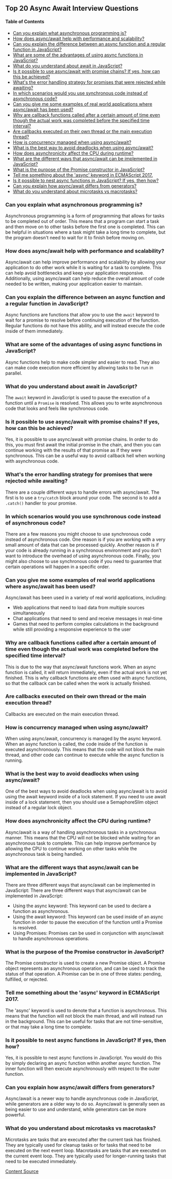## Top 20 Async Await Interview Questions

#### Table of Contents

- [Can you explain what asynchronous programming is?](#can-you-explain-what-asynchronous-programming-is)
- [How does async/await help with performance and scalability?](#how-does-asyncawait-help-with-performance-and-scalability)
- [Can you explain the difference between an async function and a regular function in JavaScript?](#can-you-explain-the-difference-between-an-async-function-and-a-regular-function-in-javascript)
- [What are some of the advantages of using async functions in JavaScript?](#what-are-some-of-the-advantages-of-using-async-functions-in-javascript)
- [What do you understand about await in JavaScript?](#what-do-you-understand-about-await-in-javascript)
- [Is it possible to use async/await with promise chains? If yes, how can this be achieved?](#is-it-possible-to-use-asyncawait-with-promise-chains-if-yes-how-can-this-be-achieved)
- [What's the error handling strategy for promises that were rejected while awaiting?](#whats-the-error-handling-strategy-for-promises-that-were-rejected-while-awaiting)
- [In which scenarios would you use synchronous code instead of asynchronous code?](#in-which-scenarios-would-you-use-synchronous-code-instead-of-asynchronous-code)
- [Can you give me some examples of real world applications where async/await has been used?](#can-you-give-me-some-examples-of-real-world-applications-where-asyncawait-has-been-used)
- [Why are callback functions called after a certain amount of time even though the actual work was completed before the specified time interval?](#why-are-callback-functions-called-after-a-certain-amount-of-time-even-though-the-actual-work-was-completed-before-the-specified-time-interval)
- [Are callbacks executed on their own thread or the main execution thread?](#are-callbacks-executed-on-their-own-thread-or-the-main-execution-thread)
- [How is concurrency managed when using async/await?](#how-is-concurrency-managed-when-using-asyncawait)
- [What is the best way to avoid deadlocks when using async/await?](#what-is-the-best-way-to-avoid-deadlocks-when-using-asyncawait)
- [How does asynchronicity affect the CPU during runtime?](#how-does-asynchronicity-affect-the-cpu-during-runtime)
- [What are the different ways that async/await can be implemented in JavaScript?](#what-are-the-different-ways-that-asyncawait-can-be-implemented-in-javascript)
- [What is the purpose of the Promise constructor in JavaScript?](#what-is-the-purpose-of-the-promise-constructor-in-javascript)
- [Tell me something about the 'async' keyword in ECMAScript 2017.](#tell-me-something-about-the-async-keyword-in-ecmascript-2017)
- [Is it possible to nest async functions in JavaScript? If yes, then how?](#is-it-possible-to-nest-async-functions-in-javascript-if-yes-then-how)
- [Can you explain how async/await differs from generators?](#can-you-explain-how-asyncawait-differs-from-generators)
- [What do you understand about microtasks vs macrotasks?](#what-do-you-understand-about-microtasks-vs-macrotasks)

### Can you explain what asynchronous programming is?

Asynchronous programming is a form of programming that allows for tasks to be
completed out of order. This means that a program can start a task and then move
on to other tasks before the first one is completed. This can be helpful in
situations where a task might take a long time to complete, but the program
doesn't need to wait for it to finish before moving on.

### How does async/await help with performance and scalability?

Async/await can help improve performance and scalability by allowing your
application to do other work while it is waiting for a task to complete. This
can help avoid bottlenecks and keep your application responsive. Additionally,
using async/await can help reduce the overall amount of code needed to be
written, making your application easier to maintain.

### Can you explain the difference between an async function and a regular function in JavaScript?

Async functions are functions that allow you to use the `await` keyword to wait
for a promise to resolve before continuing execution of the function. Regular
functions do not have this ability, and will instead execute the code inside of
them immediately.

### What are some of the advantages of using async functions in JavaScript?

Async functions help to make code simpler and easier to read. They also can make
code execution more efficient by allowing tasks to be run in parallel.

### What do you understand about await in JavaScript?

The `await` keyword in JavaScript is used to pause the execution of a function
until a `Promise` is resolved. This allows you to write asynchronous code that
looks and feels like synchronous code.

### Is it possible to use async/await with promise chains? If yes, how can this be achieved?

Yes, it is possible to use async/await with promise chains. In order to do this,
you must first await the initial promise in the chain, and then you can continue
working with the results of that promise as if they were synchronous. This can
be a useful way to avoid callback hell when working with asynchronous code.

### What's the error handling strategy for promises that were rejected while awaiting?

There are a couple different ways to handle errors with async/await. The first
is to use a `try/catch` block around your code. The second is to add a
`.catch()` handler to your promise.

### In which scenarios would you use synchronous code instead of asynchronous code?

There are a few reasons you might choose to use synchronous code instead of
asynchronous code. One reason is if you are working with a very small amount of
data that can be processed quickly. Another reason is if your code is already
running in a synchronous environment and you don’t want to introduce the
overhead of using asynchronous code. Finally, you might also choose to use
synchronous code if you need to guarantee that certain operations will happen in
a specific order.

### Can you give me some examples of real world applications where async/await has been used?

Async/await has been used in a variety of real world applications, including:

- Web applications that need to load data from multiple sources simultaneously
- Chat applications that need to send and receive messages in real-time
- Games that need to perform complex calculations in the background while still
  providing a responsive experience to the user

### Why are callback functions called after a certain amount of time even though the actual work was completed before the specified time interval?

This is due to the way that async/await functions work. When an async function
is called, it will return immediately, even if the actual work is not yet
finished. This is why callback functions are often used with async functions, so
that the callback can be called when the work is actually finished.

### Are callbacks executed on their own thread or the main execution thread?

Callbacks are executed on the main execution thread.

### How is concurrency managed when using async/await?

When using async/await, concurrency is managed by the async keyword. When an
async function is called, the code inside of the function is executed
asynchronously. This means that the code will not block the main thread, and
other code can continue to execute while the async function is running.

### What is the best way to avoid deadlocks when using async/await?

One of the best ways to avoid deadlocks when using async/await is to avoid using
the await keyword inside of a lock statement. If you need to use await inside of
a lock statement, then you should use a SemaphoreSlim object instead of a
regular lock object.

### How does asynchronicity affect the CPU during runtime?

Async/await is a way of handling asynchronous tasks in a synchronous manner.
This means that the CPU will not be blocked while waiting for an asynchronous
task to complete. This can help improve performance by allowing the CPU to
continue working on other tasks while the asynchronous task is being handled.

### What are the different ways that async/await can be implemented in JavaScript?

There are three different ways that async/await can be implemented in
JavaScript: There are three different ways that async/await can be implemented
in JavaScript:

- Using the async keyword: This keyword can be used to declare a function as
  asynchronous.
- Using the await keyword: This keyword can be used inside of an async function
  in order to pause the execution of the function until a Promise is resolved.
- Using Promises: Promises can be used in conjunction with async/await to handle
  asynchronous operations.

### What is the purpose of the Promise constructor in JavaScript?

The Promise constructor is used to create a new Promise object. A Promise object
represents an asynchronous operation, and can be used to track the status of
that operation. A Promise can be in one of three states: pending, fulfilled, or
rejected.

### Tell me something about the 'async' keyword in ECMAScript 2017.

The 'async' keyword is used to denote that a function is asynchronous. This
means that the function will not block the main thread, and will instead run in
the background. This can be useful for tasks that are not time-sensitive, or
that may take a long time to complete.

### Is it possible to nest async functions in JavaScript? If yes, then how?

Yes, it is possible to nest async functions in JavaScript. You would do this by
simply declaring an async function within another async function. The inner
function will then execute asynchronously with respect to the outer function.

### Can you explain how async/await differs from generators?

Async/await is a newer way to handle asynchronous code in JavaScript, while
generators are a older way to do so. Async/await is generally seen as being
easier to use and understand, while generators can be more powerful.

### What do you understand about microtasks vs macrotasks?

Microtasks are tasks that are executed after the current task has finished. They
are typically used for cleanup tasks or for tasks that need to be executed on
the next event loop. Macrotasks are tasks that are executed on the current event
loop. They are typically used for longer-running tasks that need to be executed
immediately.

[Content Source](https://climbtheladder.com/async-await-interview-questions/)
